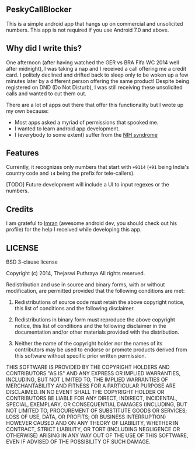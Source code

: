 PeskyCallBlocker
----------------

This is a simple android app that hangs up on commercial and unsolicited numbers.
This app is not required if you use Android 7.0 and above.

Why did I write this?
----------------------

One afternoon (after having watched the GER vs BRA Fifa WC 2014 well after midnight),
I was taking a nap and I received a call offering me a credit card. I politely
declined and drifted back to sleep only to be woken up a few minutes later by a
different person offering the same product! Despite being registered on DND (Do
Not Disturb), I was still receiving these unsolicited calls and wanted to cut
them out.

There are a lot of apps out there that offer this functionality but I wrote up
my own because:
* Most apps asked a myriad of permissions that spooked me.
* I wanted to learn android app development.
* I (everybody to some extent) suffer from the
  [NIH syndrome](https://en.wikipedia.org/wiki/Not_invented_here)

Features
--------

Currently, it recognizes only numbers that start with `+9114` (`+91` being India's
country code and `14` being the prefix for tele-callers).

[TODO] Future development will include a UI to input regexes or the numbers.

Credits
-------

I am grateful to [Imran](https://github.com/imran0101) (awesome android dev, you
should check out his profile) for the help I received while developing this app.

LICENSE
--------

BSD 3-clause license

Copyright (c) 2014, Thejaswi Puthraya
All rights reserved.

Redistribution and use in source and binary forms, with or without modification,
are permitted provided that the following conditions are met:

1. Redistributions of source code must retain the above copyright notice, this
   list of conditions and the following disclaimer.

2. Redistributions in binary form must reproduce the above copyright notice,
   this list of conditions and the following disclaimer in the documentation
   and/or other materials provided with the distribution.

3. Neither the name of the copyright holder nor the names of its contributors
   may be used to endorse or promote products derived from this software without
   specific prior written permission.

THIS SOFTWARE IS PROVIDED BY THE COPYRIGHT HOLDERS AND CONTRIBUTORS "AS IS" AND
ANY EXPRESS OR IMPLIED WARRANTIES, INCLUDING, BUT NOT LIMITED TO, THE IMPLIED
WARRANTIES OF MERCHANTABILITY AND FITNESS FOR A PARTICULAR PURPOSE ARE DISCLAIMED.
IN NO EVENT SHALL THE COPYRIGHT HOLDER OR CONTRIBUTORS BE LIABLE FOR ANY DIRECT,
INDIRECT, INCIDENTAL, SPECIAL, EXEMPLARY, OR CONSEQUENTIAL DAMAGES (INCLUDING, BUT
NOT LIMITED TO, PROCUREMENT OF SUBSTITUTE GOODS OR SERVICES; LOSS OF USE, DATA, OR
PROFITS; OR BUSINESS INTERRUPTION) HOWEVER CAUSED AND ON ANY THEORY OF LIABILITY,
WHETHER IN CONTRACT, STRICT LIABILITY, OR TORT (INCLUDING NEGLIGENCE OR OTHERWISE)
ARISING IN ANY WAY OUT OF THE USE OF THIS SOFTWARE, EVEN IF ADVISED OF THE POSSIBILITY
OF SUCH DAMAGE.
